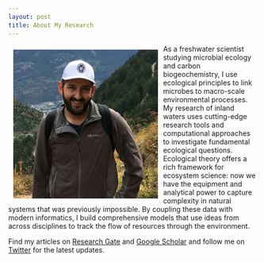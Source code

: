 ```yaml
---
layout: post
title: About My Research
---
```

<link rel="icon" href="http://www.yoursite.com/favicon.ico?v=2" />
<img align="left" src="./files/jake_photo.jpg" height="300" style="margin:10px 10px"> As a freshwater scientist studying microbial ecology and carbon biogeochemistry, I use ecological principles to link microbes to macro-scale environmental processes. My research of inland waters uses cutting-edge research tools and computational approaches to investigate fundamental ecological questions. Ecological theory offers a rich framework for ecosystem science: now we have the equipment and analytical power to capture complexity in natural systems that was previously impossible. By coupling these data with modern informatics, I build comprehensive models that use ideas from across disciplines to track the flow of resources through the environment.

Find my articles on [Research Gate](http://www.researchgate.net/profile/Jacob_Hosen) and [Google Scholar](https://scholar.google.com/citations?user=vsRFxUEAAAAJ&hl=en) and follow me on [Twitter](https://twitter.com/jakehosen) for the latest updates.
